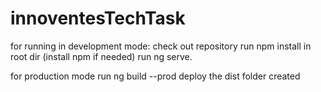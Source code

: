 # innoventesTechTask
for running in development mode:
check out repository
run npm install in root dir (install npm if needed)
run ng serve.

for production mode
run ng build --prod
deploy the dist folder created 